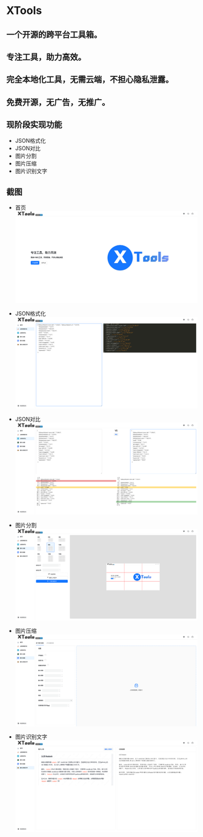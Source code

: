# XTools

## 一个开源的跨平台工具箱。

## 专注工具，助力高效。

## 完全本地化工具，无需云端，不担心隐私泄露。

## 免费开源，无广告，无推广。

## 现阶段实现功能

- JSON格式化
- JSON对比
- 图片分割
- 图片压缩
- 图片识别文字

## 截图
- 首页
![XTools截图](https://github.com/Xutaotaotao/XTools/blob/master/src/assets/img/FireShot%20Capture%20055%20-%20XTools%20-%20taotaoxu.com.png?raw=true)

- JSON格式化
![JSON格式化](https://github.com/Xutaotaotao/XTools/blob/master/src/assets/img/FireShot%20Capture%20057%20-%20XTools%20-%20taotaoxu.com.png?raw=true)

- JSON对比
![JSON对比](https://github.com/Xutaotaotao/XTools/blob/master/src/assets/img/FireShot%20Capture%20058%20-%20XTools%20-%20taotaoxu.com.png?raw=true)

- 图片分割
![图片分割](https://github.com/Xutaotaotao/XTools/blob/master/src/assets/img/FireShot%20Capture%20059%20-%20XTools%20-%20taotaoxu.com.png?raw=true)

- 图片压缩
![图片压缩](https://github.com/Xutaotaotao/XTools/blob/master/src/assets/img/FireShot%20Capture%20056%20-%20XTools%20-%20taotaoxu.com.png?raw=true)

- 图片识别文字
![图片识别文字](https://github.com/Xutaotaotao/XTools/blob/master/src/assets/img/FireShot%20Capture%20060%20-%20XTools%20-%20taotaoxu.com.png?raw=true)
